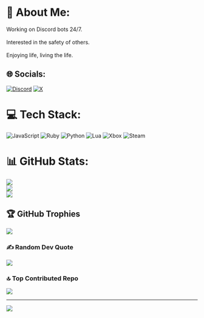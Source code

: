# 💫 About Me:
Working on Discord bots 24/7.<br><br>Interested in the safety of others.<br><br>Enjoying life, living the life.


## 🌐 Socials:
[![Discord](https://img.shields.io/badge/Discord-%237289DA.svg?logo=discord&logoColor=white)](https://discord.gg/https://discord.gg/eUqjGEmuPg) [![X](https://img.shields.io/badge/X-black.svg?logo=X&logoColor=white)](https://x.com/mrmotionzlol) 

# 💻 Tech Stack:
![JavaScript](https://img.shields.io/badge/javascript-%23323330.svg?style=flat&logo=javascript&logoColor=%23F7DF1E) ![Ruby](https://img.shields.io/badge/ruby-%23CC342D.svg?style=flat&logo=ruby&logoColor=white) ![Python](https://img.shields.io/badge/python-3670A0?style=flat&logo=python&logoColor=ffdd54) ![Lua](https://img.shields.io/badge/lua-%232C2D72.svg?style=flat&logo=lua&logoColor=white) ![Xbox](https://img.shields.io/badge/xbox-%23107C10.svg?style=flat&logo=xbox&logoColor=white) ![Steam](https://img.shields.io/badge/steam-%23000000.svg?style=flat&logo=steam&logoColor=white)
# 📊 GitHub Stats:
![](https://github-readme-stats.vercel.app/api?username=motionzlol&theme=rose_pine&hide_border=false&include_all_commits=true&count_private=true)<br/>
![](https://github-readme-streak-stats.herokuapp.com/?user=motionzlol&theme=rose_pine&hide_border=false)<br/>
![](https://github-readme-stats.vercel.app/api/top-langs/?username=motionzlol&theme=rose_pine&hide_border=false&include_all_commits=true&count_private=true&layout=compact)

## 🏆 GitHub Trophies
![](https://github-profile-trophy.vercel.app/?username=motionzlol&theme=rose_pine&no-frame=false&no-bg=true&margin-w=4)

### ✍️ Random Dev Quote
![](https://quotes-github-readme.vercel.app/api?type=horizontal&theme=gruvbox)

### 🔝 Top Contributed Repo
![](https://github-contributor-stats.vercel.app/api?username=motionzlol&limit=5&theme=dark&combine_all_yearly_contributions=true)

---
[![](https://visitcount.itsvg.in/api?id=motionzlol&icon=3&color=4)](https://visitcount.itsvg.in)
